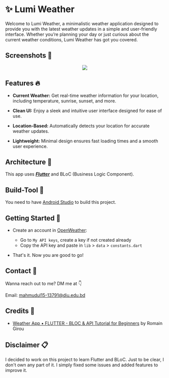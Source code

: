 # ✨ Lumi Weather
Welcome to Lumi Weather, a minimalistic weather application designed to provide you with the latest weather updates in a simple and user-friendly interface. Whether you’re planning your day or just curious about the current weather conditions, Lumi Weather has got you covered.

## Screenshots 📱
<div align="center">
<img src="https://i.ibb.co/S0KDbQf/lumi-weather.png" />
</div>

## Features 🔥

- **Current Weather:** Get real-time weather information for your location, including temperature, sunrise, sunset, and more.

- **Clean UI:** Enjoy a sleek and intuitive user interface designed for ease of use.

- **Location-Based:** Automatically detects your location for accurate weather updates.

- **Lightweight:** Minimal design ensures fast loading times and a smooth user experience.

## Architecture 🗼

This app uses [***Flutter***](https://flutter.dev/) and BLoC (Business Logic Component).

## Build-Tool 🧰

You need to have [Android Studio](https://developer.android.com/studio) to build this project.

## Getting Started 🚀

- Create an account in [OpenWeather](https://openweathermap.org/):
    - Go to `My API keys`, create a key if not created already
    - Copy the API key and paste in `lib` > `data` > `constants.dart`

- That's it. Now you are good to go!

## Contact 📩

Wanna reach out to me? DM me at 👇

Email: mahmudul15-13791@diu.edu.bd

## Credits 🤝

- [Weather App • FLUTTER - BLOC & API Tutorial for Beginners](https://www.youtube.com/watch?v=MMq4wkeHkPc) by Romain Girou

## Disclaimer 📋

I decided to work on this project to learn Flutter and BLoC. Just to be clear, I don't own any part of it. I simply fixed some issues and added features to improve it.
